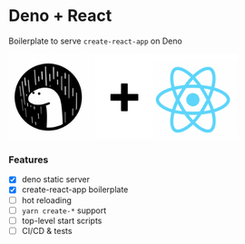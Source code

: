 # Deno + React

Boilerplate to serve `create-react-app` on Deno

<img src='deno-react.png' width='80%'/>

### Features
- [x] deno static server
- [x] create-react-app boilerplate
- [ ] hot reloading
- [ ] `yarn create-*` support
- [ ] top-level start scripts
- [ ] CI/CD & tests
